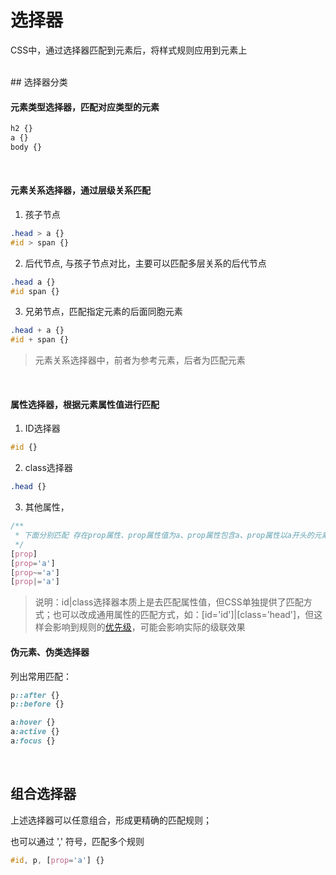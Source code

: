 # 选择器
CSS中，通过选择器匹配到元素后，将样式规则应用到元素上

<br/>
## 选择器分类

#### 元素类型选择器，匹配对应类型的元素
```css
h2 {}
a {}
body {}
```
<br/>

#### 元素关系选择器，通过层级关系匹配

1. 孩子节点
```css
.head > a {}
#id > span {}
```

2. 后代节点, 与孩子节点对比，主要可以匹配多层关系的后代节点
```css
.head a {}
#id span {}
```

3. 兄弟节点，匹配指定元素的后面同胞元素
```css
.head + a {}
#id + span {}
```
> 元素关系选择器中，前者为参考元素，后者为匹配元素

<br/>

#### 属性选择器，根据元素属性值进行匹配

1. ID选择器
```css
#id {}
```

2. class选择器
```css
.head {}
```

3. 其他属性，
```css
/**
 * 下面分别匹配 存在prop属性、prop属性值为a、prop属性包含a、prop属性以a开头的元素
 */
[prop]
[prop='a']
[prop~='a']
[prop|='a']
```

> 说明：id|class选择器本质上是去匹配属性值，但CSS单独提供了匹配方式；也可以改成通用属性的匹配方式，如：[id='id']|[class='head']，但这样会影响到规则的[优先级]()，可能会影响实际的级联效果

#### 伪元素、伪类选择器
列出常用匹配：
```css
p::after {}
p::before {}

a:hover {}
a:active {}
a:focus {}
```
<br/>

## 组合选择器
上述选择器可以任意组合，形成更精确的匹配规则；

也可以通过 ',' 符号，匹配多个规则
```css
#id, p, [prop='a'] {}
```
